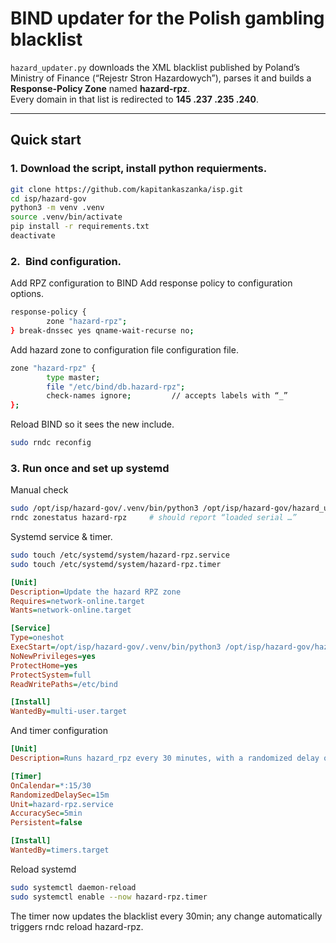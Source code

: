 # BIND updater for the Polish gambling blacklist

`hazard_updater.py` downloads the XML blacklist published by Poland’s Ministry of Finance (“Rejestr Stron Hazardowych”), parses it and builds a **Response-Policy Zone** named **hazard-rpz**.  
Every domain in that list is redirected to **145 .237 .235 .240**.

---

## Quick start

### 1. Download the script, install python requierments.

```bash
git clone https://github.com/kapitankaszanka/isp.git
cd isp/hazard-gov
python3 -m venv .venv
source .venv/bin/activate
pip install -r requirements.txt
deactivate
```

### 2. Bind configuration.
Add RPZ configuration to BIND
Add response policy to configuration options.
```bash
response-policy {
        zone "hazard-rpz";
} break-dnssec yes qname-wait-recurse no;
```
Add hazard zone to configuration file configuration file.

```bash
zone "hazard-rpz" {
        type master;
        file "/etc/bind/db.hazard-rpz";
        check-names ignore;         // accepts labels with “_”
};
```

Reload BIND so it sees the new include.
```bash
sudo rndc reconfig
```

### 3. Run once and set up systemd

Manual check
```bash
sudo /opt/isp/hazard-gov/.venv/bin/python3 /opt/isp/hazard-gov/hazard_updater.py
rndc zonestatus hazard-rpz     # should report “loaded serial …”
```

Systemd service & timer.
```bash
sudo touch /etc/systemd/system/hazard-rpz.service
sudo touch /etc/systemd/system/hazard-rpz.timer
```

```ini
[Unit]
Description=Update the hazard RPZ zone
Requires=network-online.target
Wants=network-online.target

[Service]
Type=oneshot
ExecStart=/opt/isp/hazard-gov/.venv/bin/python3 /opt/isp/hazard-gov/hazard_updater.py
NoNewPrivileges=yes
ProtectHome=yes
ProtectSystem=full
ReadWritePaths=/etc/bind

[Install]
WantedBy=multi-user.target
```
And timer configuration
```ini
[Unit]
Description=Runs hazard_rpz every 30 minutes, with a randomized delay of up to 15 minutes

[Timer]
OnCalendar=*:15/30
RandomizedDelaySec=15m
Unit=hazard-rpz.service
AccuracySec=5min
Persistent=false

[Install]
WantedBy=timers.target
```
Reload systemd
```bash
sudo systemctl daemon-reload
sudo systemctl enable --now hazard-rpz.timer
```
The timer now updates the blacklist every 30min; any change automatically triggers
rndc reload hazard-rpz.